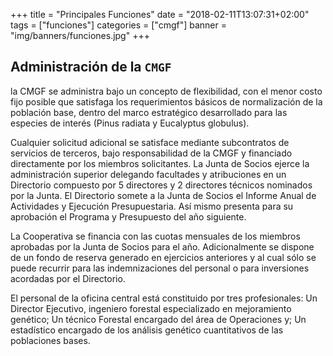 +++
title = "Principales Funciones"
date = "2018-02-11T13:07:31+02:00"
tags = ["funciones"]
categories = ["cmgf"]
banner = "img/banners/funciones.jpg"
+++

## Administración de la `CMGF`

la CMGF se administra bajo un concepto de flexibilidad, con el menor costo fijo posible que satisfaga los requerimientos básicos de normalización de la población base, dentro del marco estratégico desarrollado para las especies de interés (Pinus radiata y Eucalyptus globulus).

Cualquier solicitud adicional se satisface mediante subcontratos de servicios de terceros, bajo responsabilidad de la CMGF y financiado directamente por los miembros solicitantes. La Junta de Socios ejerce la administración superior delegando facultades y atribuciones en un Directorio compuesto por 5 directores y 2 directores técnicos nominados por la Junta. El Directorio somete a la Junta de Socios el Informe Anual de Actividades y Ejecución Presupuestaria. Así mismo presenta para su aprobación el Programa y Presupuesto del año siguiente.

La Cooperativa se financia con las cuotas mensuales de los miembros aprobadas por la Junta de Socios para el año. Adicionalmente se dispone de un fondo de reserva generado en ejercicios anteriores y al cual sólo se puede recurrir para las indemnizaciones del personal o para inversiones acordadas por el Directorio.

El personal de la oficina central está constituido por tres profesionales: Un Director Ejecutivo, ingeniero forestal especializado en mejoramiento genético; Un técnico Forestal encargado del área de Operaciones y; Un estadístico encargado de los análisis genético cuantitativos de las poblaciones bases.

